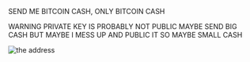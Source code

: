SEND ME BITCOIN CASH, ONLY BITCOIN CASH

WARNING PRIVATE KEY IS PROBABLY NOT PUBLIC MAYBE SEND BIG CASH
BUT MAYBE I MESS UP AND PUBLIC IT SO MAYBE SMALL CASH

![the address](https://raw.githubusercontent.com/geohot/twitchcoins/master/newcoin.png)

